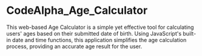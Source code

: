 # CodeAlpha_Age_Calculator
This web-based Age Calculator is a simple yet effective tool for calculating users' ages based on their submitted date of birth. Using JavaScript's built-in date and time functions, this application simplifies the age calculation process, providing an accurate age result for the user.
